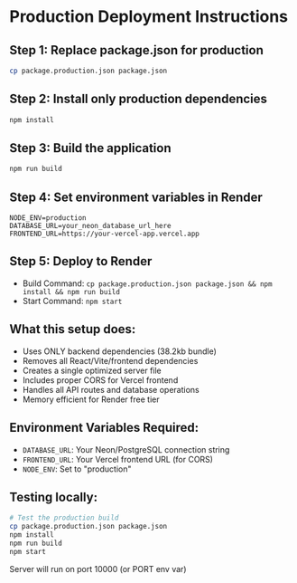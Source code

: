 # Production Deployment Instructions

## Step 1: Replace package.json for production
```bash
cp package.production.json package.json
```

## Step 2: Install only production dependencies
```bash
npm install
```

## Step 3: Build the application
```bash
npm run build
```

## Step 4: Set environment variables in Render
```env
NODE_ENV=production
DATABASE_URL=your_neon_database_url_here
FRONTEND_URL=https://your-vercel-app.vercel.app
```

## Step 5: Deploy to Render
- Build Command: `cp package.production.json package.json && npm install && npm run build`
- Start Command: `npm start`

## What this setup does:
- Uses ONLY backend dependencies (38.2kb bundle)
- Removes all React/Vite/frontend dependencies
- Creates a single optimized server file
- Includes proper CORS for Vercel frontend
- Handles all API routes and database operations
- Memory efficient for Render free tier

## Environment Variables Required:
- `DATABASE_URL`: Your Neon/PostgreSQL connection string
- `FRONTEND_URL`: Your Vercel frontend URL (for CORS)
- `NODE_ENV`: Set to "production"

## Testing locally:
```bash
# Test the production build
cp package.production.json package.json
npm install
npm run build
npm start
```

Server will run on port 10000 (or PORT env var)